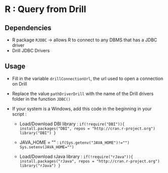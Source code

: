 # R : Query from Drill

## Dependencies
- R package `RJDBC` -> allows R to connect to any DBMS that has a JDBC driver
- Drill JDBC Drivers

## Usage

- Fill in the variable `drillConnectionUrl`, the url used to open a connection on Drill
- Replace the value `pathDriverDrill` with the name of the Drill drivers folder in the function `JDBC()`
- If your system is a Windows, add this code in the beginning in your script :

  - Load/Download DBI library :
  `if(!require("DBI")){ 
  install.packages("DBI", repos = "http://cran.r-project.org")
  library("DBI")
  }`

  - JAVA_HOME = "" :
  `if(Sys.getenv("JAVA_HOME")!="")
    Sys.setenv(JAVA_HOME="")`

  - Load/Download rJava library :
  `if(!require("rJava")){
    install.packages("rJava", repos = "http://cran.r-project.org")
    library("rJava")
  }`
